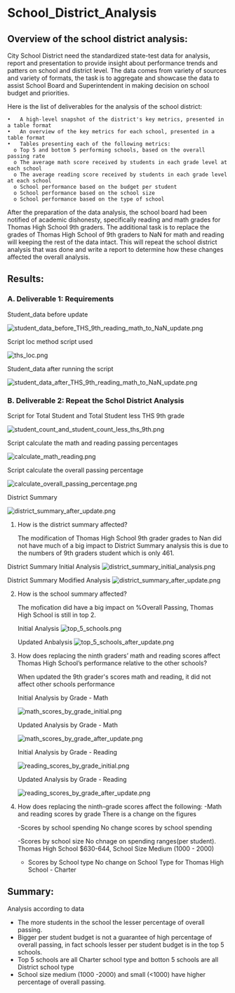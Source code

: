 # School_District_Analysis

## Overview of the school district analysis:

City School District need the standardized state-test data for analysis, report and presentation to provide insight about performance trends and patters on school and district level. The data comes from variety of sources and variety of formats, the task is to aggregate and showcase the data to assist School Board and Superintendent in making decision on school budget and priorities.   

  Here is the list of deliverables for the analysis of the school district: 
  
    •	A high-level snapshot of the district's key metrics, presented in a table format
    •	An overview of the key metrics for each school, presented in a table format
    •	Tables presenting each of the following metrics:
      o	Top 5 and bottom 5 performing schools, based on the overall passing rate
      o	The average math score received by students in each grade level at each school
      o	The average reading score received by students in each grade level at each school
      o	School performance based on the budget per student
      o	School performance based on the school size 
      o	School performance based on the type of school
    
After the preparation of the data analysis, the school board had been notified of academic dishonesty, specifically reading and math grades for Thomas High School 9th graders.  The additional task is to replace the grades of Thomas High School of 9th graders to NaN for math and reading will keeping the rest of the data intact. This will repeat the school district analysis that was done and write a report to determine how these changes affected the overall analysis.

## Results:

### A. Deliverable 1: Requirements

Student_data before update

![student_data_before_THS_9th_reading_math_to_NaN_update.png](https://github.com/OPahunang/School_District_Analysis/blob/main/Resources/student_data_before_THS_9th_reading_math_to_NaN_update.png)

Script loc method script used

![ths_loc.png](https://github.com/OPahunang/School_District_Analysis/blob/main/Resources/ths_loc.png)

Student_data after running the script

![student_data_after_THS_9th_reading_math_to_NaN_update.png](https://github.com/OPahunang/School_District_Analysis/blob/main/Resources/student_data_after_THS_9th_reading_math_to_NaN_update.png)

### B. Deliverable 2: Repeat the Schol District Analysis


Script for Total Student and Total Student less THS 9th grade 

![student_count_and_student_count_less_ths_9th.png](https://github.com/OPahunang/School_District_Analysis/blob/main/Resources/student_count_and_student_count_less_ths_9th.png)


Script calculate the math and reading passing percentages

![calculate_math_reading.png](https://github.com/OPahunang/School_District_Analysis/blob/main/Resources/calculate_math_reading.png)


Script calculate the overall passing percentage

![calculate_overall_passing_percentage.png](https://github.com/OPahunang/School_District_Analysis/blob/main/Resources/calculate_overall_passing_percentage.png)


District Summary

![district_summary_after_update.png](https://github.com/OPahunang/School_District_Analysis/blob/main/Resources/district_summary_after_update.png)




1) How is the district summary affected?
   
   The modification of Thomas High School 9th grader grades to Nan did not have much of a big impact to District Summary analysis this is due to the numbers of 9th graders student which is only 461.
 
 District Summary Initial Analysis
 ![district_summary_initial_analysis.png](https://github.com/OPahunang/School_District_Analysis/blob/main/Resources/district_summary_initial_analysis.png)
 
 District Summary Modified Analysis
 ![district_summary_after_update.png](https://github.com/OPahunang/School_District_Analysis/blob/main/Resources/district_summary_after_update.png)

2) How is the school summary affected?

   The mofication did have a big impact on %Overall Passing, Thomas High School is still in top 2. 
   
   Initial Analysis
   ![top_5_schools.png](https://github.com/OPahunang/School_District_Analysis/blob/main/Resources/top_5_schools.png)
   
   Updated Anbalysis
   ![top_5_schools_after_update.png](https://github.com/OPahunang/School_District_Analysis/blob/main/Resources/top_5_schools_after_update.png)
   
3) How does replacing the ninth graders’ math and reading scores affect Thomas High School’s performance relative to the other schools?

   When updated the 9th grader's scores math and reading, it did not affect other schools performance
   
   Initial Analysis by Grade - Math
   
   ![math_scores_by_grade_initial.png](https://github.com/OPahunang/School_District_Analysis/blob/main/Resources/math_scores_by_grade_initial.png)
   
   Updated Analysis by Grade - Math
   
   ![math_scores_by_grade_after_update.png](https://github.com/OPahunang/School_District_Analysis/blob/main/Resources/math_scores_by_grade_after_update.png)
   
   Initial Analysis by Grade - Reading 
   
   ![reading_scores_by_grade_initial.png](https://github.com/OPahunang/School_District_Analysis/blob/main/Resources/reading_scores_by_grade_initial.png)
   
   Updated Analysis by Grade - Reading
   
   ![reading_scores_by_grade_after_update.png](https://github.com/OPahunang/School_District_Analysis/blob/main/Resources/reading_scores_by_grade_after_update.png)
   
 4) How does replacing the ninth-grade scores affect the following:
    -Math and reading scores by grade
     There is a change on the figures
    
    -Scores by school spending 
     No change scores by school spending
     
    -Scores by school size
     No chnage on spending ranges(per student). Thomas High School $630-644, School Size Medium (1000 - 2000)
     
    - Scores by School type 
     No change on School Type for Thomas High School - Charter 
     
   
## Summary:

Analysis according to data

  - The more students in the school the lesser percentage of overall passing. 
  - Bigger per student budget is not a guarantee of high percentage of overall passing, in fact schools lesser per student budget is in the top 5 schools. 
  - Top 5 schools are all Charter school type and botton 5 schools are all District school type
  - School size medium (1000 -2000) and small (<1000) have higher percentage of overall passing.
